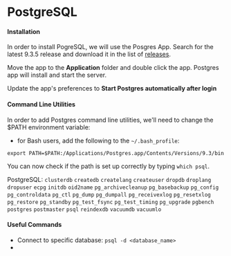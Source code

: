 # PostgreSQL

#### Installation

In order to install PogreSQL, we will use the Posgres App. Search for the latest 9.3.5 release and download it in the list of [releases](https://github.com/PostgresApp/PostgresApp/releases).

Move the app to the **Application** folder and double click the app. Postgres app will install and start the server.

Update the app's preferences to **Start Postgres automatically after login**

#### Command Line Utilities

In order to add Postgres command line utilities, we'll need to change the $PATH environment variable:

* for Bash users, add the following to the `~/.bash_profile`:

`export PATH=$PATH:/Applications/Postgres.app/Contents/Versions/9.3/bin`

You can now check if the path is set up correctly by typing `which psql`.

PostgreSQL: `clusterdb` `createdb` `createlang` `createuser` `dropdb` `droplang` `dropuser` `ecpg` `initdb` `oid2name` `pg_archivecleanup` `pg_basebackup` `pg_config` `pg_controldata` `pg_ctl` `pg_dump` `pg_dumpall` `pg_receivexlog` `pg_resetxlog` `pg_restore` `pg_standby` `pg_test_fsync` `pg_test_timing` `pg_upgrade` `pgbench` `postgres` `postmaster` `psql` `reindexdb` `vacuumdb` `vacuumlo`

#### Useful Commands

* Connect to specific database: `psql -d <database_name>` 
* 

